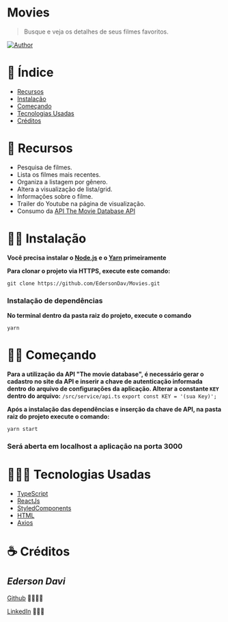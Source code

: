 # Movies

> Busque e veja os detalhes de seus filmes favoritos.

[![Author](https://img.shields.io/badge/author-EdersonDav-000000?style=flat-square)](https://github.com/EdersonDav)

# 📌 Índice

- [Recursos](#-recursos)
- [Instalação](#-instalação)
- [Começando](#-começando)
- [Tecnologias Usadas](#-tecnologias-usadas)
- [Créditos](#-créditos)

# 🚀 Recursos

- Pesquisa de filmes.
- Lista os filmes mais recentes.
- Organiza a listagem por gênero.
- Altera a visualização de lista/grid.
- Informações sobre o filme.
- Trailer do Youtube na página de visualização.
- Consumo da [API The Movie Database API](https://developers.themoviedb.org/3/getting-started/introduction)

# 👷🏿 Instalação

**Você precisa instalar o [Node.js](https://nodejs.org/en/download/) e o [Yarn](https://yarnpkg.com/) primeiramente**

**Para clonar o projeto via HTTPS, execute este comando:**

`git clone https://github.com/EdersonDav/Movies.git`

### Instalação de dependências

**No terminal dentro da pasta raiz do projeto, execute o comando**

`yarn`

# 🏃🏿 Começando

**Para a utilização da API "The movie database", é necessário gerar o cadastro no site da API e inserir a chave de autenticação informada dentro do arquivo de configurações da aplicação. Alterar a constante `KEY` dentro do arquivo:**
`/src/service/api.ts`
`export const KEY = '(sua Key)';`

**Após a instalação das dependências e inserção da chave de API, na pasta raiz do projeto execute o comando:**

`yarn start`

### Será aberta em localhost a aplicação na porta 3000

# 👨🏿‍💻 Tecnologias Usadas

- [TypeScript](https://www.typescriptlang.org/)
- [ReactJs](https://pt-br.reactjs.org/)
- [StyledComponents](https://styled-components.com/)
- [HTML](https://developer.mozilla.org/en-US/docs/Web/HTML)
- [Axios](https://github.com/axios/axios)

# ☕ Créditos

## <i>Ederson Davi</i>

[Github](https://github.com/EdersonDav) 👨🏿‍🎓🚀

[LinkedIn](https://www.linkedin.com/in/silvaedersonqueiroz) 👨🏿‍👔
